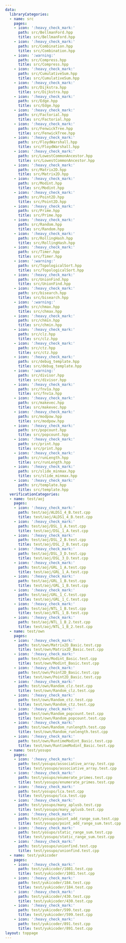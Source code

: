 ```yaml
---
data:
  libraryCategories:
  - name: src
    pages:
    - icon: ':heavy_check_mark:'
      path: src/BellmanFord.hpp
      title: src/BellmanFord.hpp
    - icon: ':heavy_check_mark:'
      path: src/Combination.hpp
      title: src/Combination.hpp
    - icon: ':warning:'
      path: src/Compress.hpp
      title: src/Compress.hpp
    - icon: ':heavy_check_mark:'
      path: src/CumulativeSum.hpp
      title: src/CumulativeSum.hpp
    - icon: ':heavy_check_mark:'
      path: src/Dijkstra.hpp
      title: src/Dijkstra.hpp
    - icon: ':heavy_check_mark:'
      path: src/Edge.hpp
      title: src/Edge.hpp
    - icon: ':heavy_check_mark:'
      path: src/Factorial.hpp
      title: src/Factorial.hpp
    - icon: ':heavy_check_mark:'
      path: src/FenwickTree.hpp
      title: src/FenwickTree.hpp
    - icon: ':heavy_check_mark:'
      path: src/FloydWarshall.hpp
      title: src/FloydWarshall.hpp
    - icon: ':heavy_check_mark:'
      path: src/LowestCommonAncestor.hpp
      title: src/LowestCommonAncestor.hpp
    - icon: ':heavy_check_mark:'
      path: src/Matrix2D.hpp
      title: src/Matrix2D.hpp
    - icon: ':heavy_check_mark:'
      path: src/Modint.hpp
      title: src/Modint.hpp
    - icon: ':heavy_check_mark:'
      path: src/Point2D.hpp
      title: src/Point2D.hpp
    - icon: ':heavy_check_mark:'
      path: src/Prime.hpp
      title: src/Prime.hpp
    - icon: ':heavy_check_mark:'
      path: src/Random.hpp
      title: src/Random.hpp
    - icon: ':heavy_check_mark:'
      path: src/RollingHash.hpp
      title: src/RollingHash.hpp
    - icon: ':heavy_check_mark:'
      path: src/Timer.hpp
      title: src/Timer.hpp
    - icon: ':warning:'
      path: src/TopologicalSort.hpp
      title: src/TopologicalSort.hpp
    - icon: ':heavy_check_mark:'
      path: src/UnionFind.hpp
      title: src/UnionFind.hpp
    - icon: ':heavy_check_mark:'
      path: src/bisearch.hpp
      title: src/bisearch.hpp
    - icon: ':warning:'
      path: src/chmax.hpp
      title: src/chmax.hpp
    - icon: ':heavy_check_mark:'
      path: src/chmin.hpp
      title: src/chmin.hpp
    - icon: ':heavy_check_mark:'
      path: src/clz.hpp
      title: src/clz.hpp
    - icon: ':heavy_check_mark:'
      path: src/ctz.hpp
      title: src/ctz.hpp
    - icon: ':heavy_check_mark:'
      path: src/debug_template.hpp
      title: src/debug_template.hpp
    - icon: ':warning:'
      path: src/divisor.hpp
      title: src/divisor.hpp
    - icon: ':heavy_check_mark:'
      path: src/fnv1a.hpp
      title: src/fnv1a.hpp
    - icon: ':heavy_check_mark:'
      path: src/makevec.hpp
      title: src/makevec.hpp
    - icon: ':heavy_check_mark:'
      path: src/modpow.hpp
      title: src/modpow.hpp
    - icon: ':heavy_check_mark:'
      path: src/popcount.hpp
      title: src/popcount.hpp
    - icon: ':heavy_check_mark:'
      path: src/print.hpp
      title: src/print.hpp
    - icon: ':heavy_check_mark:'
      path: src/runLength.hpp
      title: src/runLength.hpp
    - icon: ':heavy_check_mark:'
      path: src/slide_minmax.hpp
      title: src/slide_minmax.hpp
    - icon: ':heavy_check_mark:'
      path: src/template.hpp
      title: src/template.hpp
  verificationCategories:
  - name: test/aoj
    pages:
    - icon: ':heavy_check_mark:'
      path: test/aoj/ALDS1_4_B.test.cpp
      title: test/aoj/ALDS1_4_B.test.cpp
    - icon: ':heavy_check_mark:'
      path: test/aoj/DSL_1_A.test.cpp
      title: test/aoj/DSL_1_A.test.cpp
    - icon: ':heavy_check_mark:'
      path: test/aoj/DSL_2_B.test.cpp
      title: test/aoj/DSL_2_B.test.cpp
    - icon: ':heavy_check_mark:'
      path: test/aoj/DSL_3_D.test.cpp
      title: test/aoj/DSL_3_D.test.cpp
    - icon: ':heavy_check_mark:'
      path: test/aoj/GRL_1_A.test.cpp
      title: test/aoj/GRL_1_A.test.cpp
    - icon: ':heavy_check_mark:'
      path: test/aoj/GRL_1_B.test.cpp
      title: test/aoj/GRL_1_B.test.cpp
    - icon: ':heavy_check_mark:'
      path: test/aoj/GRL_1_C.test.cpp
      title: test/aoj/GRL_1_C.test.cpp
    - icon: ':heavy_check_mark:'
      path: test/aoj/NTL_1_B.test.cpp
      title: test/aoj/NTL_1_B.test.cpp
    - icon: ':heavy_check_mark:'
      path: test/aoj/NTL_1_B_2.test.cpp
      title: test/aoj/NTL_1_B_2.test.cpp
  - name: test/own
    pages:
    - icon: ':heavy_check_mark:'
      path: test/own/Matrix2D_Basic.test.cpp
      title: test/own/Matrix2D_Basic.test.cpp
    - icon: ':heavy_check_mark:'
      path: test/own/Modint_Basic.test.cpp
      title: test/own/Modint_Basic.test.cpp
    - icon: ':heavy_check_mark:'
      path: test/own/Point2D_Basic.test.cpp
      title: test/own/Point2D_Basic.test.cpp
    - icon: ':heavy_check_mark:'
      path: test/own/Random_clz.test.cpp
      title: test/own/Random_clz.test.cpp
    - icon: ':heavy_check_mark:'
      path: test/own/Random_ctz.test.cpp
      title: test/own/Random_ctz.test.cpp
    - icon: ':heavy_check_mark:'
      path: test/own/Random_popcount.test.cpp
      title: test/own/Random_popcount.test.cpp
    - icon: ':heavy_check_mark:'
      path: test/own/Random_runlength.test.cpp
      title: test/own/Random_runlength.test.cpp
    - icon: ':heavy_check_mark:'
      path: test/own/RuntimeModint_Basic.test.cpp
      title: test/own/RuntimeModint_Basic.test.cpp
  - name: test/yosupo
    pages:
    - icon: ':heavy_check_mark:'
      path: test/yosupo/associative_array.test.cpp
      title: test/yosupo/associative_array.test.cpp
    - icon: ':heavy_check_mark:'
      path: test/yosupo/enumerate_primes.test.cpp
      title: test/yosupo/enumerate_primes.test.cpp
    - icon: ':heavy_check_mark:'
      path: test/yosupo/lca.test.cpp
      title: test/yosupo/lca.test.cpp
    - icon: ':heavy_check_mark:'
      path: test/yosupo/many_aplusb.test.cpp
      title: test/yosupo/many_aplusb.test.cpp
    - icon: ':heavy_check_mark:'
      path: test/yosupo/point_add_range_sum.test.cpp
      title: test/yosupo/point_add_range_sum.test.cpp
    - icon: ':heavy_check_mark:'
      path: test/yosupo/static_range_sum.test.cpp
      title: test/yosupo/static_range_sum.test.cpp
    - icon: ':heavy_check_mark:'
      path: test/yosupo/unionfind.test.cpp
      title: test/yosupo/unionfind.test.cpp
  - name: test/yukicoder
    pages:
    - icon: ':heavy_check_mark:'
      path: test/yukicoder/1081.test.cpp
      title: test/yukicoder/1081.test.cpp
    - icon: ':heavy_check_mark:'
      path: test/yukicoder/184.test.cpp
      title: test/yukicoder/184.test.cpp
    - icon: ':heavy_check_mark:'
      path: test/yukicoder/430.test.cpp
      title: test/yukicoder/430.test.cpp
    - icon: ':heavy_check_mark:'
      path: test/yukicoder/599.test.cpp
      title: test/yukicoder/599.test.cpp
    - icon: ':heavy_check_mark:'
      path: test/yukicoder/891.test.cpp
      title: test/yukicoder/891.test.cpp
layout: toppage
---
```

